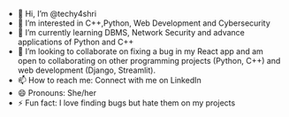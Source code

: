 - 👋 Hi, I’m @techy4shri
- 👀 I’m interested in C++,Python, Web Development and Cybersecurity
- 🌱 I’m currently learning DBMS, Network Security and advance applications of Python and C++
- 💞️ I’m looking to collaborate on fixing a bug in my React app and am open to collaborating on other programming projects (Python, C++) and web development (Django, Streamlit).
- 📫 How to reach me: Connect with me on LinkedIn 
- 😄 Pronouns: She/her
- ⚡ Fun fact: I love finding bugs but hate them on my projects

<!---
techy4shri/techy4shri is a ✨ special ✨ repository because its `README.md` (this file) appears on your GitHub profile.
You can click the Preview link to take a look at your changes.
--->

